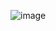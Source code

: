 ![image](https://github.com/OmarAlvrz/ChatBox-NodeJS/assets/127577075/37a004e0-ee5f-4f3e-87a3-31ec31e63152)
